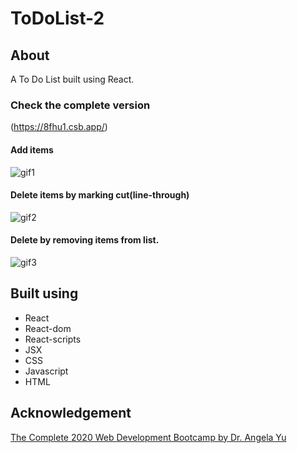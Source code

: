 # ToDoList-2

## About

A To Do List built using React.

### Check the complete version

(https://8fhu1.csb.app/)

#### Add items

![gif1]()

#### Delete items by marking cut(line-through)

![gif2]()

#### Delete by removing items from list.

![gif3]()

## Built using

- React
- React-dom
- React-scripts
- JSX
- CSS
- Javascript
- HTML

## Acknowledgement

[The Complete 2020 Web Development Bootcamp by Dr. Angela Yu](https://www.udemy.com/course/the-complete-web-development-bootcamp/)
